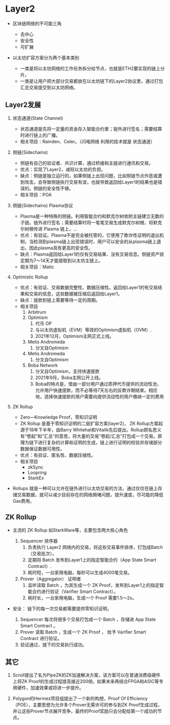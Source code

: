 # Layer2

- 区块链网络的不可能三角
    - 去中心
    - 安全性
    - 可扩展

- 以太坊扩容方案分为两个基本类别
    - 一类是将以太坊网络的工作任务拆分给节点，也就是ETH2要实现的链上分片。
    - 一类是让用户把大部分交易都放在以太坊链下的Layer2协议里，通过打包汇总交易提交到以太坊网络。


## Layer2发展
1. 状态通道(State Channel)
    - 状态通道是先将一定量的资金存入智能合约里；链外进行签名；需要结算时进行链上的广播。
    - 相关项目：Rainden、Celer。（闪电网络 利用的技术就是 状态通道）

2. 侧链(Sidechains)
    - 侧链有自己的验证者、共识计算，通过桥接和主链进行通讯和交易。
    - 优点：实现了Layer2，减轻以太坊的负担。
    - 缺点：侧链是独立运行的，如果侧链上出现问题，比如侧链节点作恶或遭到攻击，会导致侧链执行交易有误，也就导致返回给Layer1的结果也是错误的。侧链的安全性不够。
    - 相关项目：POA

3. 侧链(Sidechains) Plasma协议
    - Plasma是一种特殊的侧链。利用智能合约和默克尔树依附主链建立无数的子链。链外进行签名；需要结算时将一笔笔交易生成默克尔树根，将默克尔树根传进 Plasma 链上，...
    - 优点：有验证。Plasma不是完全被托管的，它使用了欺诈性证明的退出机制，当检测到plasma链上出现错误时，用户可以安全的从plasma链上退出，因此plasma具有更高的安全性。
    - 缺点：Plasma返回给Layer1的仅有交易结果、没有交易信息。侧链资产锁定期为7～14天才能提取到以太坊主链上。
    - 相关项目：Matic

4. Optimistic Rollup
    - 优点：有验证、交易数据完整性、数据压缩性。返回给Layer1的有交易结果和交易的信息，这些数据被压缩后返回给Layer1。
    - 缺点：提款到链上需要等待一定的周期。
    - 相关项目
        1. Arbitrum
        2. Optimism
           1. 代币 OP
           2. 与以太坊虚拟机（EVM）等效的Optimism虚拟机（OVM）.
           3. 2021年12月，Optimism主网正式上线。
        3. Metis Andromeda
           1. 分叉自Optimism
        4. Metis Andromeda
           1. 分叉自Optimism
        5. Boba Network
           1. 分叉自Optimism，支持快速提款
           2. 2021年9月，Boba主网公开上线。
           3. Boba的特点是，借由一部分用户通过质押代币提供的流动性池，允许用户快速提款，而不必等待7天左右的反欺诈期结束。相应地，选择快速提款的用户需要向提供流动性的用户缴纳一定的费用

5. ZK Rollup
    - Zero—Knowledge Proof，零知识证明
    - ZK Rollup 是基于零知识证明的二层扩容方案(layer2)， ZK Rollup方案起源于18年下半年，由Barry Whitehat和Vitalik先后提出。Rollup顾名思义有“卷起”和“汇总”的意思，将大量的交易“卷起/汇总”打包成一个交易。原理为链下进行复杂的计算和证明的生成，链上进行证明的校验并存储部分数据保证数据可用性。
    - 优点：有验证、匿名性、数据压缩性。
    - 相关项目
        - zkSync
        - Loopring
        - StarkEx

- Rollups 就是一种可以允许在链外进行以太坊交易的方法，通过仅仅在链上存储交易数据，就可以减少目前存在的网络拥堵问题，提升速度，尽可能的降低Gas费用。


## ZK Rollup
- 主流的 ZK Rollup 如StarkWare等，主要包含两大核心角色
    1. Sequencer 排序器
        1. 负责执行 Layer2 网络内的交易，将这些交易事件排序，打包成Batch（交易批次）。
        2. 定期将 Batch 发布到Layer1上的指定智能合约（App State Smart Contract）.
        3. 耗时短，一台家用电脑，每秒可以生成4000笔交易。
    2. Prover（Aggregator） 证明者
        1. 监听读取 Batch ，为其生成一个 ZK Proof，发布到Layer1上的指定智能合约进行验证（Varifier Smart Contract）。
        2. 耗时长，一台家用电脑，生成一个 Proof 需要1.5～2s。

- 安全： 链下的每一次交易都需要提供零知识证明。
    1. Sequencer 每次将很多个交易打包成一个 Batch ，存储进 App State Smart Contract 。
    2. Prover 读取 Batch ，生成一个 ZK Proof ， 给予 Varifier Smart Contract 进行验证。
    3. 验证通过，链下的交易执行成功。

## 其它
1. Scroll提出了名为PipeZK的ZK加速解决方案，该方案可以在普通消费级硬件上将ZK Proof的生成过程提高接近200倍。如果未来再结合FPGA和ASIC等专用硬件，加速效果或将进一步提升。

2. Polygon的Hermez项目组提出了一个新的构想，Proof Of Efficiency（POE），主要思想为允许多个Prover无需许可的参与到ZK Proof生成过程，并让这些Prover节点展开竞争，最终的Proof奖励只会分配给第一个成功的节点。